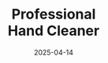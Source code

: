---
type: product
layout: product
date: 2025-04-14
sitemap:
  priority: 1
  changefreq: "weekly"

# SEO metadata
seoTitleSuffix: "Industrial Strength Soap"
seoDescription: >-
  Professional-grade non-solvent hand soap from Nutcracker Pro. Tough on grease and grime, gentle on hands. Enriched with emollients and conditioners. Perfect for automotive and industrial use.

# Page content
title: "Professional <br> **Hand Cleaner**"
description: >-
  We offer a non-solvent **Industrial Hand Soap** for service professionals. Designed to be used routinely for the toughest cleaning without drying out your hands. Multiple emollients and conditioners actually moisturize chapped skin with repeated use.

# benefitsContent
benefitsImages:
  - image: /images/handcleaner/product-despencer.jpg
    alt: "Nutcracker Pro Hand Cleaner Dispenser"
  - image: /images/handcleaner/product-details.jpg
    alt: "Nutcracker Pro Hand Cleaner variants"

benefitsBlocks:
  - title: "Service Professionals Love It"
    text: >-
      Nutcracker hand cleaner for service professionals is specially formulated for auto environments. Its formula takes on the toughest automotive grime, making it perfect for mechanics and dealership workshops.
  - title: "Skin-Conditioning Formula"
    text: >-
      Nutcracker's emollient-rich formula conditions hands so they remain healthy and moisturized even with frequent use. It's perfect for those mechanics who have to wash their hands all day.
  - title: "Green Ingredients"
    text: >-
      Our best hand soap for mechanics contains Cosmetic Grade Walnut Shells. This hand cleaner utilizes walnut shell scrubbers that biodegrade easily instead of using harsh chemicals. It is an environmentally friendly solution that does not compromise cleaning power.
  - title: "Versatile Cleaning Power"
    text: >-
      Whether you work with oil, ink, or paints, Nutcracker hand cleaner is an ideal cleaning agent for several industrial contaminants and is useful not only in automotive shops but also in manufacturing and construction environments.
  - title: "Non-Greasy Finish"
    text: >-
      Unlike many industrial hand soaps, Nutcracker cleaner does not leave a greasy residue! This allows you to continue with your work without the hassle of slippery hands.
  - title: "Excellent Value"
    text: >-
      Our super-concentrated formula allows hand soap usage to be reduced by up to 75%, resulting in huge savings over time. We made our cleaner economical for big operations. This effectiveness ensures that workshops minimize how often they restock supplies, saving you money!

# testimonials section
testimonials:
  items:
    - name: "Michael"
      text: >-
        Same as all the other brands I've used before, with much better pricing. Same cleaning results too.
    - name: "JMP"
      text: >-
        My husband loves this soap. He works on cars sometimes and his hands seemed to absorb the nasty oil and buildup. He would have to soak his hands when he used other soaps, but not with this one. I would definitely recommend.
    - name: "Briana"
      text: >-
        Been using this soap for years. I'm a diesel mechanic and so far it's the only soap I've found to actually clean your arms and hands without having to scrub 3 separate times. Doesn't dry out your skin either. I've tried other soaps because this is on the pricey side but at the end of the day it's worth every penny
    - name: "Debby"
      text: >-
        This is the only hand soap we use in our machine shop. Works great, gentle on hands and smells nice
    - name: "Arturo"
      text: >-
        Hard working soap for hard working hands It gets all the grime and grease off my hands quick and in a hurry
    - name: "Moe"
      text: >-
        Cleans grease, paint and dirt easily. Works well with the recommended dispenser. A little bit goes a long way.

# FAQ section
faq:
  questions:
    - question: "What types of grime can Nutcracker cleaner remove?"
      answer: >-
        Nutcracker effectively removes grease, oil, ink, paint, and other tough industrial contaminants. It also removes tar, glue and so much more.
    - question: "Is Nutcracker cleaner safe for sensitive skin?"
      answer: >-
        Yes, Nutcracker is formulated with conditioning agents that are gentle on the skin and prevent irritation.
    - question: "Can Nutcracker be used for other industries apart from automotive?"
      answer: >-
        Absolutely. Nutcracker is versatile and can be used in construction, manufacturing, and other heavy-duty environments.
    - question: "Does Nutcracker have any added fragrances or dyes?"
      answer: >-
        No, Nutcracker is dye-free and contains no added fragrances, ensuring a natural and safe cleaning experience.
    - question: "What are the benefits of using walnut shell scrubbers?"
      answer: >-
        Walnut shell scrubbers are biodegradable, eco-friendly, and gentle on the skin. Unlike synthetic abrasives, they do not contribute to environmental pollution and are safer for repeated use.
    - question: "Are there advantages to using Nutcracker compared to products with harsher chemicals?"
      answer: >-
        Yes, Nutcracker is free from harsh chemicals, which makes it gentler on the skin and reduces the risk of dryness and irritation. It also means fewer health-related issues, which can save costs related to employee well-being.

---